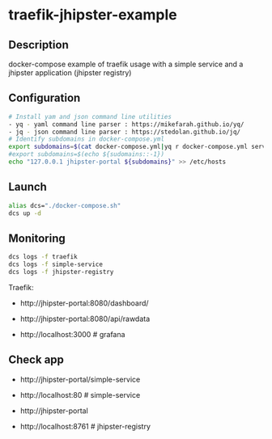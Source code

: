 # traefik-jhipster-example

## Description

docker-compose example of traefik usage with a simple service and a jhipster application (jhipster registry)

## Configuration

```bash
# Install yam and json command line utilities
- yq - yaml command line parser : https://mikefarah.github.io/yq/
- jq - json command line parser : https://stedolan.github.io/jq/
# Identify subdomains in docker-compose.yml
export subdomains=$(cat docker-compose.yml|yq r docker-compose.yml services -j|jq '.[].networks|select(.!=null)'|jq '.[].aliases|select(.!=null)'|grep -v "\["|grep -v "\]"|tr -d '"'|grep "\S"|tr -d '\n')
#export subdomains=$(echo ${sudomains::-1})
echo "127.0.0.1 jhipster-portal ${subdomains}" >> /etc/hosts
```

## Launch

```bash
alias dcs="./docker-compose.sh"
dcs up -d
```

## Monitoring

```bash
dcs logs -f traefik
dcs logs -f simple-service
dcs logs -f jhipster-registry
```

Traefik:
- http://jhipster-portal:8080/dashboard/
- http://jhipster-portal:8080/api/rawdata

- http://localhost:3000 # grafana

## Check app

- http://jhipster-portal/simple-service
- http://localhost:80  # simple-service

- http://jhipster-portal
- http://localhost:8761 # jhipster-registry

